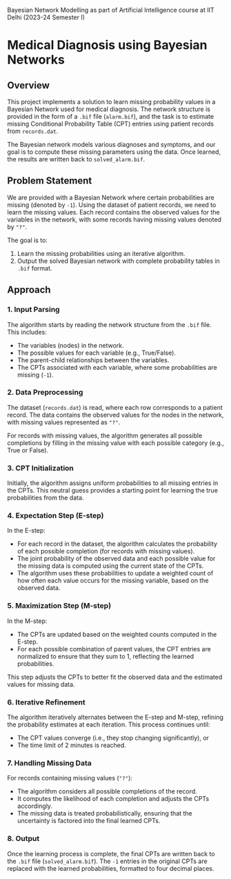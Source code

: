 Bayesian Network Modelling as part of Artificial Intelligence course at IIT Delhi (2023-24 Semester I)
# Medical Diagnosis using Bayesian Networks

## Overview

This project implements a solution to learn missing probability values in a Bayesian Network used for medical diagnosis. The network structure is provided in the form of a `.bif` file (`alarm.bif`), and the task is to estimate missing Conditional Probability Table (CPT) entries using patient records from `records.dat`.

The Bayesian network models various diagnoses and symptoms, and our goal is to compute these missing parameters using the data. Once learned, the results are written back to `solved_alarm.bif`.

## Problem Statement

We are provided with a Bayesian Network where certain probabilities are missing (denoted by `-1`). Using the dataset of patient records, we need to learn the missing values. Each record contains the observed values for the variables in the network, with some records having missing values denoted by `"?"`.

The goal is to:
1. Learn the missing probabilities using an iterative algorithm.
2. Output the solved Bayesian network with complete probability tables in `.bif` format.

## Approach

### 1. Input Parsing

The algorithm starts by reading the network structure from the `.bif` file. This includes:
- The variables (nodes) in the network.
- The possible values for each variable (e.g., True/False).
- The parent-child relationships between the variables.
- The CPTs associated with each variable, where some probabilities are missing (`-1`).

### 2. Data Preprocessing

The dataset (`records.dat`) is read, where each row corresponds to a patient record. The data contains the observed values for the nodes in the network, with missing values represented as `"?"`. 

For records with missing values, the algorithm generates all possible completions by filling in the missing value with each possible category (e.g., True or False).

### 3. CPT Initialization

Initially, the algorithm assigns uniform probabilities to all missing entries in the CPTs. This neutral guess provides a starting point for learning the true probabilities from the data.

### 4. Expectation Step (E-step)

In the E-step:
- For each record in the dataset, the algorithm calculates the probability of each possible completion (for records with missing values).
- The joint probability of the observed data and each possible value for the missing data is computed using the current state of the CPTs.
- The algorithm uses these probabilities to update a weighted count of how often each value occurs for the missing variable, based on the observed data.

### 5. Maximization Step (M-step)

In the M-step:
- The CPTs are updated based on the weighted counts computed in the E-step.
- For each possible combination of parent values, the CPT entries are normalized to ensure that they sum to 1, reflecting the learned probabilities.
  
This step adjusts the CPTs to better fit the observed data and the estimated values for missing data.

### 6. Iterative Refinement

The algorithm iteratively alternates between the E-step and M-step, refining the probability estimates at each iteration. This process continues until:
- The CPT values converge (i.e., they stop changing significantly), or
- The time limit of 2 minutes is reached.

### 7. Handling Missing Data

For records containing missing values (`"?"`):
- The algorithm considers all possible completions of the record.
- It computes the likelihood of each completion and adjusts the CPTs accordingly. 
- The missing data is treated probabilistically, ensuring that the uncertainty is factored into the final learned CPTs.

### 8. Output

Once the learning process is complete, the final CPTs are written back to the `.bif` file (`solved_alarm.bif`). The `-1` entries in the original CPTs are replaced with the learned probabilities, formatted to four decimal places.

